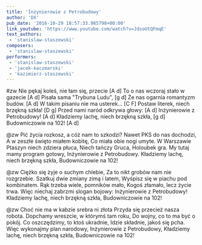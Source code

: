 ```yaml
---
title: 'Inżynierowie z Petrobudowy'
author: 'DX'
pub_date: '2016-10-29 18:57:33.985798+00:00'
link_youtube: 'https://www.youtube.com/watch?v=JdsoUtQFmqE'
text_authors:
 - 'stanislaw-staszewski'
composers:
 - 'stanislaw-staszewski'
performers:
 - 'stanislaw-staszewski'
 - 'jacek-kaczmarski'
 - 'kazimierz-staszewski'
---
```


#zw
Nie pękaj koleś, nie łam się, przecie [A d]
To o nas wczoraj stało w gazecie [A d]
Pisała sama "Trybuna Ludu", [g d]
Że nas ogarnia romantyzm budów. [A d]
W takim pisaniu nie ma usterek... [C F]
Postaw literek, niech brzękną szkła! [D g]
Przed nami naród odkrywa głowy: [A d]
Inżynierowie z Petrobudowy! [A d]
Kładziemy lachę, niech brzękną szkła, [g d]
Budowniczowie na 102! [A d]

@zw
Pić życia rozkosz, a cóż nam to szkodzi?
Nawet PKS do nas dochodzi,
A w zeszłe święto miałem kobitę,
Co miała obie nogi umyte.
W Warszawie Ptaszyn niech zdziera płuca,
Niech tańczy Gruca, Holoubek gra.
My tutaj mamy program gotowy,
Inżynierowie z Petrobudowy.
Kładziemy lachę, niech brzękną szkła,
Budowniczowie na 102!

@zw
Ciężko się żyje o suchym chlebie,
Za to nikt grobów nam nie rozgrzebie.
Szatkuj dwie zmiany zimą i latem,
Wyśpisz się w piachu pod kombinatem.
Rąk trzeba wiele, pomników mało,
Kogoś złamało, lecz życie trwa.
Więc niechaj zabrzmi slogan bojowy:
Inżynierowie z Petrobudowy!
Kładziemy lachę, niech brzękną szkła,
Budowniczowie na 102!

@zw
Choć nie ma w kabzie srebra ni złota
Przyda się przecież nasza robota.
Dopchamy wreszcie, w którymś tam roku,
Do wojny, co to ma być o pokój.
Co oszczędzimy, to ktoś ukradnie,
Idzie składnie, jakoś się pcha.
Więc wykonajmy plan narodowy,
Inżynierowie z Petrobudowy,
Kładziemy lachę, niech brzękną szkła,
Budowniczowie na 102!